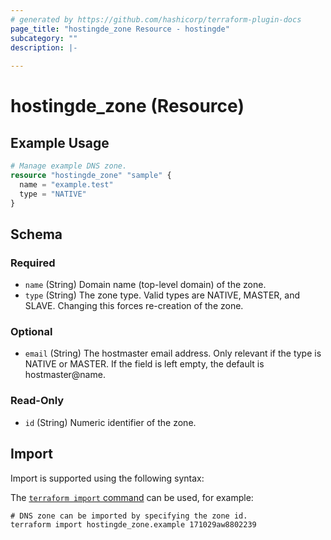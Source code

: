```yaml
---
# generated by https://github.com/hashicorp/terraform-plugin-docs
page_title: "hostingde_zone Resource - hostingde"
subcategory: ""
description: |-
  
---
```


# hostingde_zone (Resource)



## Example Usage

```terraform
# Manage example DNS zone.
resource "hostingde_zone" "sample" {
  name = "example.test"
  type = "NATIVE"
}
```

<!-- schema generated by tfplugindocs -->
## Schema

### Required

- `name` (String) Domain name (top-level domain) of the zone.
- `type` (String) The zone type. Valid types are NATIVE, MASTER, and SLAVE. Changing this forces re-creation of the zone.

### Optional

- `email` (String) The hostmaster email address. Only relevant if the type is NATIVE or MASTER. If the field is left empty, the default is hostmaster@name.

### Read-Only

- `id` (String) Numeric identifier of the zone.

## Import

Import is supported using the following syntax:

The [`terraform import` command](https://developer.hashicorp.com/terraform/cli/commands/import) can be used, for example:

```shell
# DNS zone can be imported by specifying the zone id.
terraform import hostingde_zone.example 171029aw8802239
```
